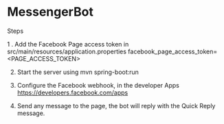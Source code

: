 # MessengerBot

Steps

1 . Add the Facebook Page access token in src/main/resources/application.properties
        facebook_page_access_token=<PAGE_ACCESS_TOKEN>
  
2. Start the server using mvn spring-boot:run

3. Configure the Facebook webhook, in the developer Apps https://developers.facebook.com/apps

4. Send any message to the page, the bot will reply with the Quick Reply message.

